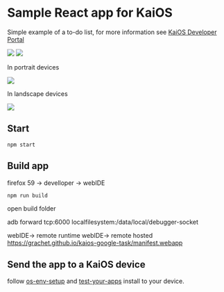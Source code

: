 # Sample React app for KaiOS

Simple example of a to-do list, for more information see [KaiOS Developer Portal](https://developer.kaiostech.com/getting-started/build-your-first-app/sample-code#react)

![](./docs/to-do-on-input.png)
![](./docs/to-do.png)

In portrait devices

![](./docs/to-do-portrait.gif)

In landscape devices

![](./docs/to-do-landscape.gif)

## Start

```console
npm start
```

## Build app


firefox 59 -> develloper -> webIDE

```console
npm run build
```

open build folder

adb forward tcp:6000 localfilesystem:/data/local/debugger-socket

webIDE-> remote runtime
webIDE-> remote hosted https://grachet.github.io/kaios-google-task/manifest.webapp

## Send the app to a KaiOS device

follow [os-env-setup](https://developer.kaiostech.com/getting-started/env-setup/os-env-setup) and [test-your-apps](https://developer.kaiostech.com/getting-started/build-your-first-package-app/test-your-apps)
install to your device.
